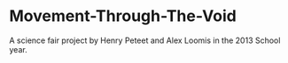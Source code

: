 Movement-Through-The-Void
=========================

A science fair project by Henry Peteet and Alex Loomis in the 2013 School year.
